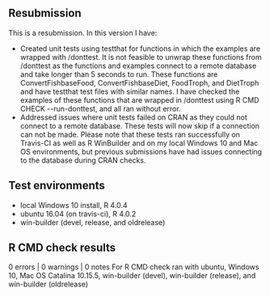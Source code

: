 ## Resubmission
This is a resubmission. In this version I have:

* Created unit tests using testthat for functions in which the examples are wrapped with /donttest. It is not feasible to unwrap these functions from /donttest as the functions and examples connect to a remote database and take longer than 5 seconds to run. These functions are ConvertFishbaseFood, ConvertFishbaseDiet, FoodTroph, and DietTroph and have testthat test files with similar names. I have checked the examples of these functions that are wrapped in /donttest using R CMD CHECK --run-donttest, and all ran without error.
* Addressed issues where unit tests failed on CRAN as they could not connect to a remote database. These tests will now skip if a connection can not be made. Please note that these tests ran successfully on Travis-CI as well as R WinBuilder and on my local Windows 10 and Mac OS environments, but previous submissions have had issues connecting to the database during CRAN checks.

## Test environments
* local Windows 10 install, R 4.0.4
* ubuntu 16.04 (on travis-ci), R 4.0.2
* win-builder (devel, release, and oldrelease)

## R CMD check results
0 errors | 0 warnings | 0 notes
For R CMD check ran with ubuntu, Windows 10, Mac OS Catalina 10.15.5, win-builder (devel), win-builder (release), and win-builder (oldrelease)